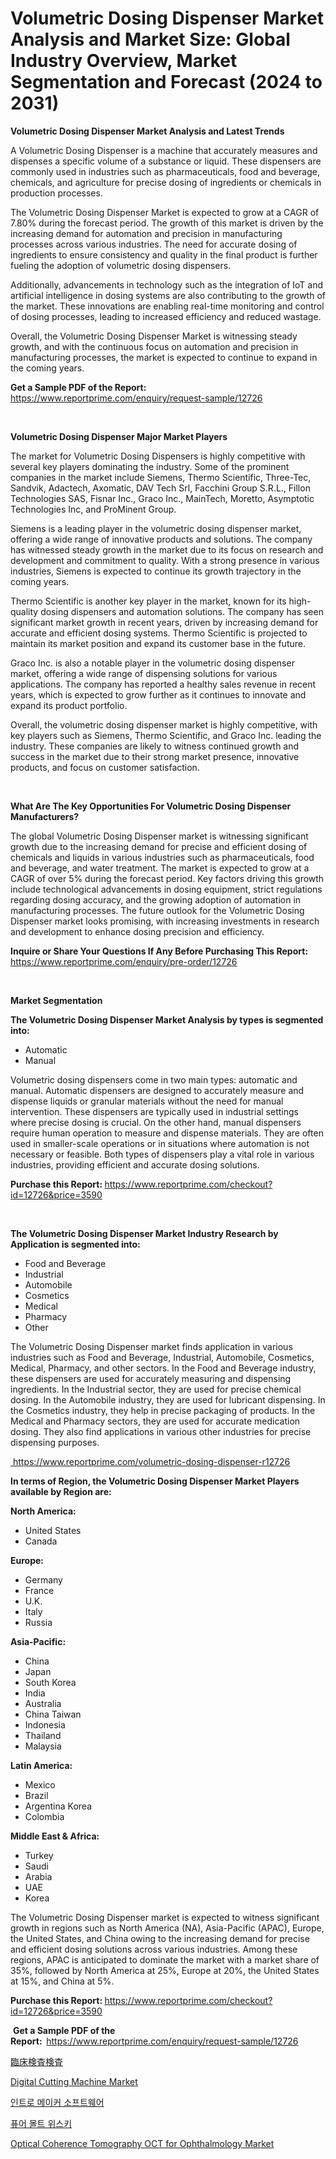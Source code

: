 <p><h1>Volumetric Dosing Dispenser Market Analysis and Market Size: Global Industry Overview, Market Segmentation and Forecast (2024 to 2031)</h1></p><p><strong>Volumetric Dosing Dispenser Market Analysis and Latest Trends</strong></p>
<p><p>A Volumetric Dosing Dispenser is a machine that accurately measures and dispenses a specific volume of a substance or liquid. These dispensers are commonly used in industries such as pharmaceuticals, food and beverage, chemicals, and agriculture for precise dosing of ingredients or chemicals in production processes.</p><p>The Volumetric Dosing Dispenser Market is expected to grow at a CAGR of 7.80% during the forecast period. The growth of this market is driven by the increasing demand for automation and precision in manufacturing processes across various industries. The need for accurate dosing of ingredients to ensure consistency and quality in the final product is further fueling the adoption of volumetric dosing dispensers.</p><p>Additionally, advancements in technology such as the integration of IoT and artificial intelligence in dosing systems are also contributing to the growth of the market. These innovations are enabling real-time monitoring and control of dosing processes, leading to increased efficiency and reduced wastage.</p><p>Overall, the Volumetric Dosing Dispenser Market is witnessing steady growth, and with the continuous focus on automation and precision in manufacturing processes, the market is expected to continue to expand in the coming years.</p></p>
<p><strong>Get a Sample PDF of the Report:&nbsp;</strong> <a href="https://www.reportprime.com/enquiry/request-sample/12726">https://www.reportprime.com/enquiry/request-sample/12726</a></p>
<p>&nbsp;</p>
<p><strong>Volumetric Dosing Dispenser Major Market Players</strong></p>
<p><p>The market for Volumetric Dosing Dispensers is highly competitive with several key players dominating the industry. Some of the prominent companies in the market include Siemens, Thermo Scientific, Three-Tec, Sandvik, Adactech, Axomatic, DAV Tech Srl, Facchini Group S.R.L., Fillon Technologies SAS, Fisnar Inc., Graco Inc., MainTech, Moretto, Asymptotic Technologies Inc, and ProMinent Group.</p><p>Siemens is a leading player in the volumetric dosing dispenser market, offering a wide range of innovative products and solutions. The company has witnessed steady growth in the market due to its focus on research and development and commitment to quality. With a strong presence in various industries, Siemens is expected to continue its growth trajectory in the coming years.</p><p>Thermo Scientific is another key player in the market, known for its high-quality dosing dispensers and automation solutions. The company has seen significant market growth in recent years, driven by increasing demand for accurate and efficient dosing systems. Thermo Scientific is projected to maintain its market position and expand its customer base in the future.</p><p>Graco Inc. is also a notable player in the volumetric dosing dispenser market, offering a wide range of dispensing solutions for various applications. The company has reported a healthy sales revenue in recent years, which is expected to grow further as it continues to innovate and expand its product portfolio.</p><p>Overall, the volumetric dosing dispenser market is highly competitive, with key players such as Siemens, Thermo Scientific, and Graco Inc. leading the industry. These companies are likely to witness continued growth and success in the market due to their strong market presence, innovative products, and focus on customer satisfaction.</p></p>
<p>&nbsp;</p>
<p><strong>What Are The Key Opportunities For Volumetric Dosing Dispenser Manufacturers?</strong></p>
<p><p>The global Volumetric Dosing Dispenser market is witnessing significant growth due to the increasing demand for precise and efficient dosing of chemicals and liquids in various industries such as pharmaceuticals, food and beverage, and water treatment. The market is expected to grow at a CAGR of over 5% during the forecast period. Key factors driving this growth include technological advancements in dosing equipment, strict regulations regarding dosing accuracy, and the growing adoption of automation in manufacturing processes. The future outlook for the Volumetric Dosing Dispenser market looks promising, with increasing investments in research and development to enhance dosing precision and efficiency.</p></p>
<p><strong>Inquire or Share Your Questions If Any Before Purchasing This Report:</strong> <a href="https://www.reportprime.com/enquiry/pre-order/12726">https://www.reportprime.com/enquiry/pre-order/12726</a></p>
<p>&nbsp;</p>
<p><strong>Market Segmentation</strong></p>
<p><strong>The Volumetric Dosing Dispenser Market Analysis by types is segmented into:</strong></p>
<p><ul><li>Automatic</li><li>Manual</li></ul></p>
<p><p>Volumetric dosing dispensers come in two main types: automatic and manual. Automatic dispensers are designed to accurately measure and dispense liquids or granular materials without the need for manual intervention. These dispensers are typically used in industrial settings where precise dosing is crucial. On the other hand, manual dispensers require human operation to measure and dispense materials. They are often used in smaller-scale operations or in situations where automation is not necessary or feasible. Both types of dispensers play a vital role in various industries, providing efficient and accurate dosing solutions.</p></p>
<p><strong>Purchase this Report:&nbsp;</strong><a href="https://www.reportprime.com/checkout?id=12726&price=3590">https://www.reportprime.com/checkout?id=12726&price=3590</a></p>
<p>&nbsp;</p>
<p><strong>The Volumetric Dosing Dispenser Market Industry Research by Application is segmented into:</strong></p>
<p><ul><li>Food and Beverage</li><li>Industrial</li><li>Automobile</li><li>Cosmetics</li><li>Medical</li><li>Pharmacy</li><li>Other</li></ul></p>
<p><p>The Volumetric Dosing Dispenser market finds application in various industries such as Food and Beverage, Industrial, Automobile, Cosmetics, Medical, Pharmacy, and other sectors. In the Food and Beverage industry, these dispensers are used for accurately measuring and dispensing ingredients. In the Industrial sector, they are used for precise chemical dosing. In the Automobile industry, they are used for lubricant dispensing. In the Cosmetics industry, they help in precise packaging of products. In the Medical and Pharmacy sectors, they are used for accurate medication dosing. They also find applications in various other industries for precise dispensing purposes.</p></p>
<p><a href="https://www.reportprime.com/volumetric-dosing-dispenser-r12726">&nbsp;https://www.reportprime.com/volumetric-dosing-dispenser-r12726</a></p>
<p><strong>In terms of Region, the Volumetric Dosing Dispenser Market Players available by Region are:</strong></p>
<p>
    <p> <strong> North America: </strong>
        <ul>
            <li>United States</li>
            <li>Canada</li>
        </ul>
        </p> 
    <p> <strong> Europe: </strong>
        <ul>
            <li>Germany</li>
            <li>France</li>
            <li>U.K.</li>
            <li>Italy</li>
            <li>Russia</li>
        </ul>
        </p> 
    <p> <strong> Asia-Pacific: </strong>
        <ul>
            <li>China</li>
            <li>Japan</li>
            <li>South Korea</li>
            <li>India</li>
            <li>Australia</li>
            <li>China Taiwan</li>
            <li>Indonesia</li>
            <li>Thailand</li>
            <li>Malaysia</li>
        </ul>
        </p> 
    <p> <strong> Latin America: </strong>
        <ul>
            <li>Mexico</li>
            <li>Brazil</li>
            <li>Argentina Korea</li>
            <li>Colombia</li>
        </ul>
        </p> 
    <p> <strong> Middle East & Africa: </strong>
        <ul>
            <li>Turkey</li>
            <li>Saudi</li>
            <li>Arabia</li>
            <li>UAE</li>
            <li>Korea</li>
        </ul>
    </p>
    </p>
<p><p>The Volumetric Dosing Dispenser market is expected to witness significant growth in regions such as North America (NA), Asia-Pacific (APAC), Europe, the United States, and China owing to the increasing demand for precise and efficient dosing solutions across various industries. Among these regions, APAC is anticipated to dominate the market with a market share of 35%, followed by North America at 25%, Europe at 20%, the United States at 15%, and China at 5%.</p></p>
<p><strong>Purchase this Report: </strong><a href="https://www.reportprime.com/checkout?id=12726&price=3590">https://www.reportprime.com/checkout?id=12726&price=3590</a></p>
<p>&nbsp;<strong>Get a Sample PDF of the Report:&nbsp;&nbsp;</strong><a href="https://www.reportprime.com/enquiry/request-sample/12726">https://www.reportprime.com/enquiry/request-sample/12726</a></p>
<p><strong></strong></p>
<p><p><a href="https://github.com/VernieBarton2023/Market-Research-Report-List-1/blob/main/730612975950.md">臨床検査検査</a></p><p><a href="https://github.com/kufem1/Market-Research-Report-List-2/blob/main/digital-cutting-machine-market.md">Digital Cutting Machine Market</a></p><p><a href="https://medium.com/@genius6587678/%EC%9D%B8%ED%8A%B8%EB%A1%9C-%EB%A9%94%EC%9D%B4%EC%BB%A4-%EC%86%8C%ED%94%84%ED%8A%B8%EC%9B%A8%EC%96%B4-%EC%8B%9C%EC%9E%A5-2031%EB%85%84%EA%B9%8C%EC%A7%80%EC%9D%98-%ED%8A%B8%EB%A0%8C%EB%93%9C-%EC%98%88%EC%B8%A1-%EB%B0%8F-%EA%B2%BD%EC%9F%81-%EB%B6%84%EC%84%9D-99f08ff187cf">인트로 메이커 소프트웨어</a></p><p><a href="https://medium.com/@rickymetzdvm/%EC%88%9C%EC%88%98-%EB%AA%B0%ED%8A%B8-%EC%9C%84%EC%8A%A4%ED%82%A4-%EC%8B%9C%EC%9E%A5-%EC%8B%9C%EC%9E%A5-cagr-%EC%8B%9C%EC%9E%A5-%EB%8F%99%ED%96%A5-%EB%B0%8F-%EC%84%B1%EC%9E%A5-%EC%A0%84%EB%9E%B5%EC%97%90-%EB%8C%80%ED%95%9C-%ED%86%B5%EC%B0%B0%EB%A0%A5-7f217d5474e3">퓨어 몰트 위스키</a></p><p><a href="https://www.linkedin.com/pulse/optical-coherence-tomography-oct-ophthalmology-market-ic90f?trackingId=1hazJt0N9dKj5M06dkpYNg%3D%3D">Optical Coherence Tomography OCT for Ophthalmology Market</a></p></p>